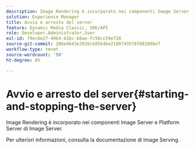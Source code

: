 ```yaml
---
description: Image Rendering è incorporato nei componenti Image Server e Platform Server di Image Server.
solution: Experience Manager
title: Avvio e arresto del server
feature: Dynamic Media Classic, SDK/API
role: Developer,Administrator,User
exl-id: 79ec6e27-4964-41bc-b8ae-fc50cc59e728
source-git-commit: 206e4643e3926cb85b4be2189743578f88180be7
workflow-type: tm+mt
source-wordcount: '50'
ht-degree: 0%

---
```


# Avvio e arresto del server{#starting-and-stopping-the-server}

Image Rendering è incorporato nei componenti Image Server e Platform Server di Image Server.

Per ulteriori informazioni, consulta la documentazione di Image Serving .
